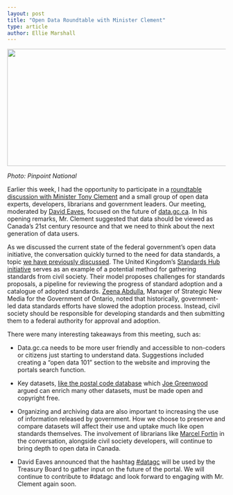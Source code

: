 ```yaml
---
layout: post
title: "Open Data Roundtable with Minister Clement"
type: article
author: Ellie Marshall
---
```

<img src="http://blog.opennorth.ca/img/blog/2013-03-14-roundtable.jpg" width="587" height="270" alt="">

*Photo: Pinpoint National*

Earlier this week, I had the opportunity to participate in a [roundtable discussion with Minister Tony Clement](http://www.tbs-sct.gc.ca/media/nr-cp/2013/0311-eng.asp) and a small group of open data experts, developers, librarians and government leaders. Our meeting, moderated by [David Eaves](http://www.eaves.ca), focused on the future of [data.gc.ca](http://data.gc.ca). In his opening remarks, Mr. Clement suggested that data should be viewed as Canada’s 21st century resource and that we need to think about the next generation of data users.

As we discussed the current state of the federal government’s open data initiative, the conversation quickly turned to the need for data standards, a topic [we have previously discussed](http://blog.opennorth.ca/2013/02/21/update-on-opengovernment/). The United Kingdom’s [Standards Hub initiative](http://standards.data.gov.uk/) serves as an example of a potential method for gathering standards from civil society. Their model proposes challenges for standards proposals, a pipeline for reviewing the progress of standard adoption and a catalogue of adopted standards. [Zeena Abdulla](http://www.linkedin.com/pub/zeena-abdulla/2/538/224), Manager of Strategic New Media for the Government of Ontario, noted that historically, government-led data standards efforts have slowed the adoption process. Instead, civil society should be responsible for developing standards and then submitting them to a federal authority for approval and adoption. 

There were many interesting takeaways from this meeting, such as: 

- Data.gc.ca needs to be more user friendly and accessible to non-coders or citizens just starting to understand data. Suggestions included creating a “open data 101” section to the website and improving the portals search function. 

- Key datasets, [like the postal code database](http://blog.opennorth.ca/2013/03/05/open-postal-code-data-now/) which [Joe Greenwood](http://ca.linkedin.com/in/joegreenwood) argued can enrich many other datasets, must be made open and copyright free. 

- Organizing and archiving data are also important to increasing the use of information released by government. How we choose to preserve and compare datasets will affect their use and uptake much like open standards themselves. The involvement of librarians like [Marcel Fortin](http://www.linkedin.com/pub/marcel-fortin/26/611/65b) in the conversation, alongside civil society developers, will continue to bring depth to open data in Canada.

- David Eaves announced that the hashtag [#datagc](https://twitter.com/search?q=%23datagc&src=typd) will be used by the Treasury Board to gather input on the future of the portal. We will continue to contribute to #datagc and look forward to engaging with Mr. Clement again soon. 
